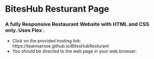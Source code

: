 <h1> BitesHub Resturant Page </h1>

<h3>A fully Responsive Restaurant Website with HTML and CSS only. Uses Flex .</h3>

<p>
  <ul>
      <li>Click on the provided hosting link: https://teamsarose.github.io/BitesHubResturant</li>
      <li>You should be directed to the web page in your web browser.</li>
  </ul>
</p>

